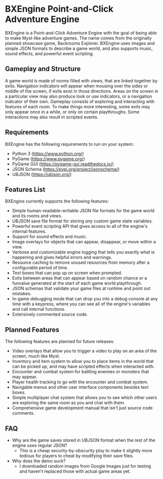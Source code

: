# BXEngine Point-and-Click Adventure Engine

BXEngine is a Point-and-Click Adventure Engine with the goal of being able to make Myst-like adventure games. The name comes from the originally planned showcase game, Backrooms Explorer. BXEngine uses images and simple JSON formats to describe a game world, and also supports music, sound effects, and powerful event scripting.

## Gameplay and Structure

A game world is made of rooms filled with views, that are linked together by exits. Navigation indicators will appear when mousing over the sides or middle of the screen, if exits exist in those directions. Areas on the screen in a particular view may also produce look or use indicators, or a navigation indicator of their own. Gameplay consists of exploring and interacting with features of each room. To make things more interesting, some exits may only appear once in a while, or only on certain playthroughs. Some interactions may also result in scripted events.

## Requirements

BXEngine has the following requirements to run on your system:

  - Python 3 (https://www.python.org/)
  - PyGame (https://www.pygame.org/)
  - PyGame GUI (https://pygame-gui.readthedocs.io/)
  - JSON Schema (https://pypi.org/project/jsonschema/)
  - UBJSON (https://ubjson.org/)

## Features List

BXEngine currently supports the following features:

  - Simple human-readable-writable JSON file formats for the game world and its rooms and views.
  - UBJSON save file format for storing any custom game state variables.
  - Powerful event scripting API that gives access to all of the engine's internal features.
  - Support for sound effects and music.
  - Image overlays for objects that can appear, disappear, or move within a view.
  - Verbose and customizable engine logging that tells you exactly what is happening and gives helpful errors and warnings.
  - Resource caching to remove unused resources from memory after a configurable period of time.
  - Text boxes that can pop up on screen when prompted.
  - Exits between areas that can appear based on random chance or a funvalue generated at the start of each game world playthrough.
  - JSON schemas that validate your game files at runtime and point out mistakes.
  - In-game debugging mode that can drop you into a debug console at any time with a keypress, where you can see all of the engine's variables and call internal functions.
  - Extensively commented source code.

## Planned Features

The following features are planned for future releases:

  - Video overlays that allow you to trigger a video to play on an area of the screen, much like Myst.
  - Inventory and item system to allow you to place items in the world that can be picked up, and may have scripted effects when interacted with.
  - Encounter and combat system for battling enemies or monsters that may appear.
  - Player health tracking to go with the encounter and combat system.
  - Navigable menus and other user interface components besides text boxes.
  - Simple multiplayer chat system that allows you to see which other users are exploring the same room as you and chat with them.
  - Comprehensive game development manual that isn't just source code comments.

## FAQ

  - Why are the game saves stored in UBJSON format when the rest of the engine uses regular JSON?
    - This is a cheap security-by-obscurity ploy to make it slightly more tedious for players to cheat by modifying their save files.
  - Why does the demo suck?
    - I downloaded random images from Google Images just for testing and haven't replaced those with actual game areas yet.
